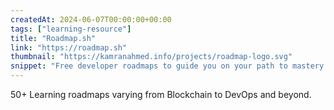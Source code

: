 ```yaml
---
createdAt: 2024-06-07T00:00:00+00:00
tags: ["learning-resource"]
title: "Roadmap.sh"
link: "https://roadmap.sh"
thumbnail: "https://kamranahmed.info/projects/roadmap-logo.svg"
snippet: "Free developer roadmaps to guide you on your path to mastery."
---
```

50+ Learning roadmaps varying from Blockchain to DevOps and beyond.
